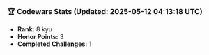 ### 🏆 Codewars Stats (Updated: 2025-05-12 04:13:18 UTC)

- **Rank:** 8 kyu
- **Honor Points:** 3
- **Completed Challenges:** 1
